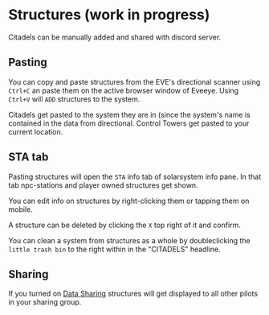 # Structures (work in progress)
Citadels can be manually added and shared with discord server.

## Pasting
You can copy and paste structures from the EVE's directional scanner using `Ctrl+C` an paste them on the active browser window of Eveeye.
Using `Ctrl+V` will `ADD` structures to the system.
   
Citadels get pasted to the system they are in (since the system's name is contained in the data from directional. Control Towers get pasted to your current location. 

## STA tab
Pasting structures will open the `STA` info tab of solarsystem info pane. In that tab npc-stations and player owned structures get shown. 

You can edit info on structures by right-clicking them or tapping them on mobile.
               
A structure can be deleted by clicking the `X` top right of it and confirm.

You can clean a system from structures as a whole by doubleclicking the `little trash bin` to the right within in the "CITADELS" headline.

## Sharing
If you turned on [Data Sharing](https://eedocs.readthedocs.io/en/latest/sharing/cloud/) structures will get displayed to all other pilots in your sharing group.
<!--stackedit_data:
eyJoaXN0b3J5IjpbLTEyMTExNTIzMTldfQ==
-->